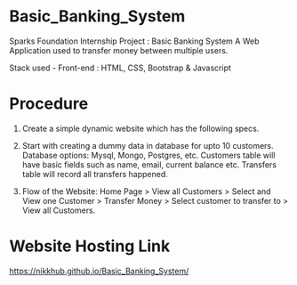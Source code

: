 # Basic_Banking_System
Sparks Foundation Internship Project : Basic Banking System
A Web Application used to transfer money between multiple users.

Stack used - Front-end : HTML, CSS, Bootstrap & Javascript

# Procedure
1. Create a simple dynamic website which has the following specs.

2. Start with creating a dummy data in database for upto 10 customers. Database options: Mysql, Mongo, Postgres, etc. Customers table will have basic fields such as name, email, current balance etc. Transfers table will record all transfers happened.

3. Flow of the Website: Home Page > View all Customers > Select and View one Customer > Transfer Money > Select customer to transfer to > View all Customers.

# Website Hosting Link
https://nikkhub.github.io/Basic_Banking_System/
